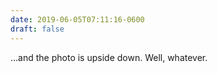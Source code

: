 ```yaml
---
date: 2019-06-05T07:11:16-0600
draft: false
---
```


…and the photo is upside down. Well, whatever.

